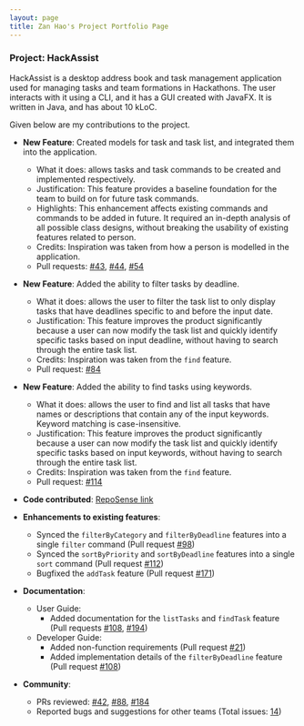 ```yaml
---
layout: page
title: Zan Hao's Project Portfolio Page
---
```


### Project: HackAssist

HackAssist is a desktop address book and task management application used for managing tasks and team formations in Hackathons. The user interacts with it using a CLI, and it has a GUI created with JavaFX. It is written in Java, and has about 10 kLoC.

Given below are my contributions to the project.

* **New Feature**: Created models for task and task list, and integrated them into the application.
  * What it does: allows tasks and task commands to be created and implemented respectively.
  * Justification: This feature provides a baseline foundation for the team to build on for future task commands.
  * Highlights: This enhancement affects existing commands and commands to be added in future. It required an in-depth analysis of all possible class designs, without breaking the usability of existing features related to person.
  * Credits: Inspiration was taken from how a person is modelled in the application.
  * Pull requests: [\#43](https://github.com/AY2223S1-CS2103T-F12-2/tp/pull/43), [\#44](https://github.com/AY2223S1-CS2103T-F12-2/tp/pull/44), [#54](https://github.com/AY2223S1-CS2103T-F12-2/tp/pull/54)

* **New Feature**: Added the ability to filter tasks by deadline.
  * What it does: allows the user to filter the task list to only display tasks that have deadlines specific to and before the input date.
  * Justification: This feature improves the product significantly because a user can now modify the task list and quickly identify specific tasks based on input deadline, without having to search through the entire task list.
  * Credits: Inspiration was taken from the `find` feature.
  * Pull request: [\#84](https://github.com/AY2223S1-CS2103T-F12-2/tp/pull/84)

* **New Feature**: Added the ability to find tasks using keywords.
  * What it does: allows the user to find and list all tasks that have names or descriptions that contain any of the input keywords. Keyword matching is case-insensitive.
  * Justification: This feature improves the product significantly because a user can now modify the task list and quickly identify specific tasks based on input keywords, without having to search through the entire task list.
  * Credits: Inspiration was taken from the `find` feature.
  * Pull request: [\#114](https://github.com/AY2223S1-CS2103T-F12-2/tp/pull/114)

* **Code contributed**: [RepoSense link](https://nus-cs2103-ay2223s1.github.io/tp-dashboard/?search=&sort=groupTitle&sortWithin=title&timeframe=commit&mergegroup=&groupSelect=groupByRepos&breakdown=true&checkedFileTypes=docs~functional-code~test-code~other&since=2022-09-16&tabOpen=true&tabType=authorship&tabAuthor=paotheroo&tabRepo=AY2223S1-CS2103T-F12-2%2Ftp%5Bmaster%5D&authorshipIsMergeGroup=false&authorshipFileTypes=docs~functional-code&authorshipIsBinaryFileTypeChecked=false&authorshipIsIgnoredFilesChecked=false)

* **Enhancements to existing features**:
  * Synced the `filterByCategory` and `filterByDeadline` features into a single `filter` command (Pull request [\#98](https://github.com/AY2223S1-CS2103T-F12-2/tp/pull/98))
  * Synced the `sortByPriority` and `sortByDeadline` features into a single `sort` command (Pull request [\#112](https://github.com/AY2223S1-CS2103T-F12-2/tp/pull/112))
  * Bugfixed the `addTask` feature (Pull request [\#171](https://github.com/AY2223S1-CS2103T-F12-2/tp/pull/171))

* **Documentation**:
  * User Guide:
    * Added documentation for the `listTasks` and `findTask` feature (Pull requests [\#108](https://github.com/AY2223S1-CS2103T-F12-2/tp/pull/108), [\#194](https://github.com/AY2223S1-CS2103T-F12-2/tp/pull/194))
  * Developer Guide:
    * Added non-function requirements (Pull request [\#21](https://github.com/AY2223S1-CS2103T-F12-2/tp/pull/21))
    * Added implementation details of the `filterByDeadline` feature (Pull request [\#108](https://github.com/AY2223S1-CS2103T-F12-2/tp/pull/108))

* **Community**:
  * PRs reviewed: [\#42](https://github.com/AY2223S1-CS2103T-F12-2/tp/pull/42), [\#88](https://github.com/AY2223S1-CS2103T-F12-2/tp/pull/88), [\#184](https://github.com/AY2223S1-CS2103T-F12-2/tp/pull/183)
  * Reported bugs and suggestions for other teams (Total issues: [14](https://github.com/paotheroo/ped/issues))
